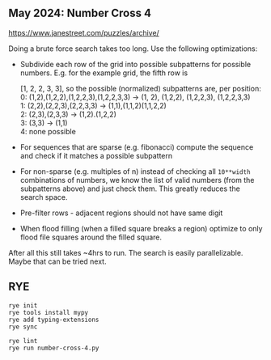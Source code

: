 ## May 2024: Number Cross 4

https://www.janestreet.com/puzzles/archive/



Doing a brute force search takes too long.
Use the following optimizations:

* Subdivide each row of the grid into possible subpatterns
for possible numbers.  E.g. for the example grid, the fifth row is

  [1, 2, 2, 3, 3],  so the possible (normalized) subpatterns are, per position:<br/>
  0: (1,2),(1,2,2),(1,2,2,3),(1,2,2,3,3) -> (1, 2), (1,2,2), (1,2,2,3), (1,2,2,3,3)<br/>
  1: (2,2),(2,2,3),(2,2,3,3) -> (1,1),(1,1,2)(1,1,2,2)<br/>
  2: (2,3),(2,3,3) -> (1,2).(1,2,2)<br/>
  3: (3,3) -> (1,1)<br/>
  4: none possible<br/>


* For sequences that are sparse (e.g. fibonacci) compute the sequence and check if it matches a possible subpattern

* For non-sparse (e.g. multiples of n) instead of checking all `10**width` combinations of numbers, we know the
list of valid numbers (from the subpatterns above) and just check them. This greatly reduces the search space.

* Pre-filter rows - adjacent regions should not have same digit

* When flood filling (when a filled square breaks a region) optimize to only flood file squares around the filled square.


After all this still takes ~4hrs to run. The search is easily parallelizable. Maybe that can be tried next.

## RYE
```
rye init
rye tools install mypy
rye add typing-extensions
rye sync

rye lint
rye run number-cross-4.py
```
